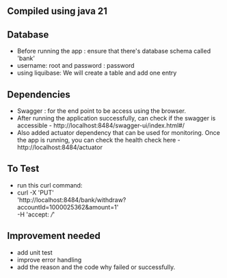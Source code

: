 

## Compiled using java 21

## Database
- Before running the app : ensure that there's database schema called 'bank'
- username: root and password : password
- using liquibase: We will create a table and add one entry

## Dependencies
- Swagger : for the end point to be access using the browser. 
- After running the application successfully, can check if the swagger is accessible - http://localhost:8484/swagger-ui/index.html#/
- Also added actuator dependency that can be used for monitoring. Once the app is running, you can check the health check here - http://localhost:8484/actuator

## To Test
- run this curl command:
- curl -X 'PUT' \
  'http://localhost:8484/bank/withdraw?accountId=1000025362&amount=1' \
  -H 'accept: */*'
  
  
## Improvement needed
- add unit test
- improve error handling
- add the reason and the code why failed or successfully. 

